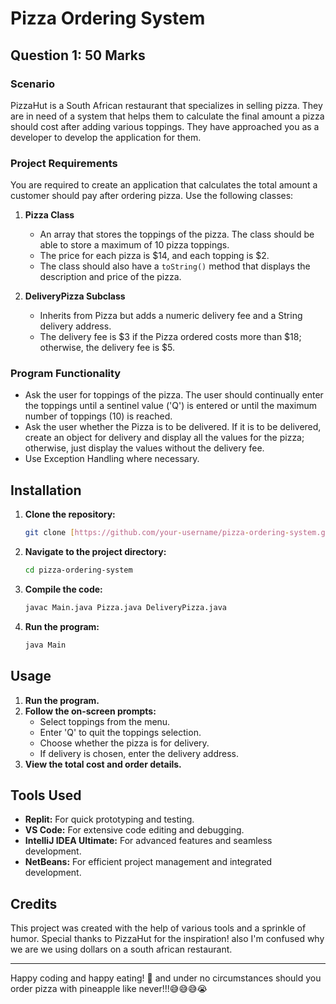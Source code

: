 
# Pizza Ordering System

## Question 1: 50 Marks

### Scenario
PizzaHut is a South African restaurant that specializes in selling pizza. They are in need of a system that helps them to calculate the final amount a pizza should cost after adding various toppings. They have approached you as a developer to develop the application for them.

### Project Requirements
You are required to create an application that calculates the total amount a customer should pay after ordering pizza. Use the following classes:

1. **Pizza Class**
   - An array that stores the toppings of the pizza. The class should be able to store a maximum of 10 pizza toppings.
   - The price for each pizza is $14, and each topping is $2.
   - The class should also have a `toString()` method that displays the description and price of the pizza.

2. **DeliveryPizza Subclass**
   - Inherits from Pizza but adds a numeric delivery fee and a String delivery address.
   - The delivery fee is $3 if the Pizza ordered costs more than $18; otherwise, the delivery fee is $5.

### Program Functionality
- Ask the user for toppings of the pizza. The user should continually enter the toppings until a sentinel value ('Q') is entered or until the maximum number of toppings (10) is reached.
- Ask the user whether the Pizza is to be delivered. If it is to be delivered, create an object for delivery and display all the values for the pizza; otherwise, just display the values without the delivery fee.
- Use Exception Handling where necessary.

## Installation
1. **Clone the repository:**
    ```bash
    git clone [https://github.com/your-username/pizza-ordering-system.git](https://github.com/NdamuTm/PizzaHut.git)
    ```
2. **Navigate to the project directory:**
    ```bash
    cd pizza-ordering-system
    ```
3. **Compile the code:**
    ```bash
    javac Main.java Pizza.java DeliveryPizza.java
    ```
4. **Run the program:**
    ```bash
    java Main
    ```

## Usage
1. **Run the program.**
2. **Follow the on-screen prompts:**
    - Select toppings from the menu.
    - Enter 'Q' to quit the toppings selection.
    - Choose whether the pizza is for delivery.
    - If delivery is chosen, enter the delivery address.
3. **View the total cost and order details.**

## Tools Used
- **Replit:** For quick prototyping and testing.
- **VS Code:** For extensive code editing and debugging.
- **IntelliJ IDEA Ultimate:** For advanced features and seamless development.
- **NetBeans:** For efficient project management and integrated development.

## Credits
This project was created with the help of various tools and a sprinkle of humor. Special thanks to PizzaHut for the inspiration! also I'm confused why we are we using dollars on a south african restaurant.

---

Happy coding and happy eating! 🍕 and under no circumstances should you order pizza with pineapple like never!!!😅😅😅😭

